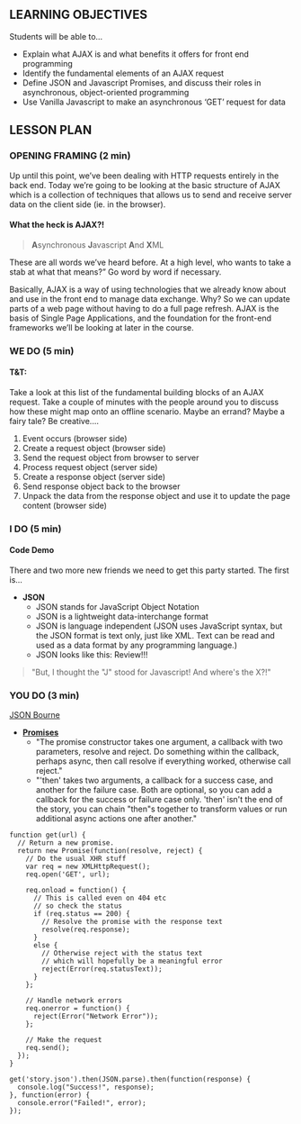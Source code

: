 ## LEARNING OBJECTIVES
Students will be able to…
- Explain what AJAX is and what benefits it offers for front end programming
- Identify the fundamental elements of an AJAX request
- Define JSON and Javascript Promises, and discuss their roles in asynchronous, object-oriented programming
- Use Vanilla Javascript to make an asynchronous ‘GET’ request for data


## LESSON PLAN

### OPENING FRAMING (2 min)

Up until this point, we’ve been dealing with HTTP requests entirely in the back end. Today we’re going to be looking at the basic structure of  AJAX which is a collection of techniques that allows us to send and receive server data on the client side (ie. in the browser).

#### What the heck is AJAX?!

> **A**synchronous
> **J**avascript
> **A**nd
> **X**ML

These are all words we’ve heard before. At a high level, who wants to take a stab at what that means?” Go word by word if necessary.

Basically, AJAX is a way of using technologies that we already know about and use in the front end to manage data exchange. Why? So we can update parts of a web page without having to do a full page refresh. AJAX is the basis of Single Page Applications, and the foundation for the front-end frameworks we’ll be looking at later in the course.


### WE DO (5 min)

#### T&T:
Take a look at this list of the fundamental building blocks of an AJAX request. Take a couple of minutes with the people around you to discuss how these might map onto an offline scenario. Maybe an errand? Maybe a fairy tale? Be creative....

1. Event occurs (browser side)
2. Create a request object (browser side)
3. Send the request object from browser to server
4. Process request object (server side)
5. Create a response object (server side)
6. Send response object back to the browser
7. Unpack the data from the response object and use it to update the page content (browser side)


### I DO (5 min)

#### Code Demo

There and two more new friends we need to get this party started. The first is...
  - **JSON**
    - JSON stands for JavaScript Object Notation
    - JSON is a lightweight data-interchange format
    - JSON is language independent (JSON uses JavaScript syntax, but the JSON format is text only, just like XML.
Text can be read and used as a data format by any programming language.)
    - JSON looks like this: Review!!!
    
> "But, I thought the "J" stood for Javascript! And where's the X?!"


### YOU DO (3 min)

[JSON Bourne](https://github.com/ebirving/JSON-bourne)







  - [**Promises**](http://www.html5rocks.com/en/tutorials/es6/promises/#toc-async)
    - "The promise constructor takes one argument, a callback with two parameters, resolve and reject. Do something within the callback, perhaps async, then call resolve if everything worked, otherwise call reject."
    - "'then' takes two arguments, a callback for a success case, and another for the failure case. Both are optional, so you can add a callback for the success or failure case only. 'then' isn't the end of the story, you can chain "then"s together to transform values or run additional async actions one after another."
  
```
function get(url) {
  // Return a new promise.
  return new Promise(function(resolve, reject) {
    // Do the usual XHR stuff
    var req = new XMLHttpRequest();
    req.open('GET', url);

    req.onload = function() {
      // This is called even on 404 etc
      // so check the status
      if (req.status == 200) {
        // Resolve the promise with the response text
        resolve(req.response);
      }
      else {
        // Otherwise reject with the status text
        // which will hopefully be a meaningful error
        reject(Error(req.statusText));
      }
    };

    // Handle network errors
    req.onerror = function() {
      reject(Error("Network Error"));
    };

    // Make the request
    req.send();
  });
}

get('story.json').then(JSON.parse).then(function(response) {
  console.log("Success!", response);
}, function(error) {
  console.error("Failed!", error);
});

```


